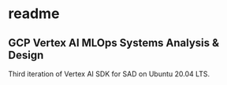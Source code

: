 # readme


## GCP Vertex AI MLOps Systems Analysis & Design
Third iteration of Vertex AI SDK for SAD on Ubuntu 20.04 LTS. 



